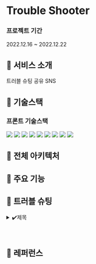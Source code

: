 # Trouble Shooter 


### 프로젝트 기간
2022.12.16 ~ 2022.12.22
 <br />

 
## :cherries: 서비스 소개
 트러블 슈팅 공유 SNS
 <br />


##  :grapes:  기술스택

### 프론트 기술스택
<!-- <img src="https://img.shields.io/badge/표시할이름-색상?style=for-the-badge&logo=기술스택아이콘&logoColor=white"> -->
<div>
<img src="https://img.shields.io/badge/javascript-F7DF1E?style=for-the-badge&logo=javascript&logoColor=black">
<img src="https://img.shields.io/badge/react-61DAFB?style=for-the-badge&logo=react&logoColor=black">
<img src="https://img.shields.io/badge/redux-764ABC?style=for-the-badge&logo=redux&logoColor=white">
<img src="https://img.shields.io/badge/react router-CA4245?style=for-the-badge&logo=React Router&logoColor=white">
<img src="https://img.shields.io/badge/styled components-DB7093?style=for-the-badge&logo=styled-components&logoColor=white">
<img src="https://img.shields.io/badge/Axios-5A29E4?style=for-the-badge&logo=Axios&logoColor=white">
<img src="https://img.shields.io/badge/git-F05032?style=for-the-badge&logo=git&logoColor=white">
<img src="https://img.shields.io/badge/github-181717?style=for-the-badge&logo=github&logoColor=white">
<img src="https://img.shields.io/badge/Visual Studio Code-007ACC?style=for-the-badge&logo=Visual Studio Code&logoColor=white">
</div>

## :strawberry: 전체 아키텍처
 <div markdown="1">
 </div>

## :peach: 주요 기능


## :watermelon: 트러블 슈팅
<details>
<summary>✔️제목</summary>
<div markdown="1">
 
**`문제사항`**



**`해결방법`**


</div>
</details>



<br />
<br />

## :beer: 레퍼런스
